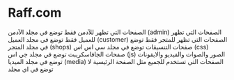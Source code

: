 # Raff.com

الصفحات التي تظهر للآدمن فقط توضع في مجلد الآدمن (admin)
الصفحات التي تظهر للعميل فقط توضع في مجلد العميل (customer)
الصفحات التي تظهر للمتجر فقط توضع في مجلد المتجر (shops)
صفحات التنسيقات توضع في مجلد سي اس اس (css)
صفحات الجافاسكريبت توضع في مجلد جي اس (js)
الصور والصوات والفيديو والايقونات توضع في مجلد الميديا (media)
الصفحات التي تستخدم للجميع مثل الصفحة الرئيسية لا توضع في اي مجلد
